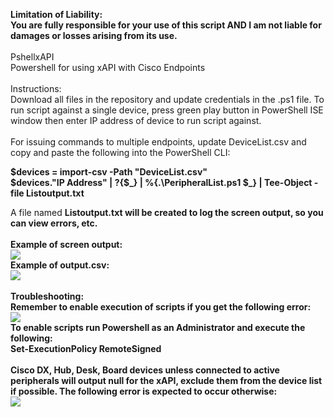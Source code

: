 <b>Limitation of Liability: <br>
You are fully responsible for your use of this script AND I am not liable for damages or losses arising from its use.<br>
<br></b>
PshellxAPI<br>
Powershell for using xAPI with Cisco Endpoints<br>
<br>
Instructions:<br>
Download all files in the repository and update credentials in the .ps1 file. To run script against a single device, press green play button in PowerShell ISE window then enter IP address of device to run script against.<br><br>
For issuing commands to multiple endpoints, update DeviceList.csv and copy and paste the following into the PowerShell CLI:<br>
<p><b>
$devices = import-csv -Path "DeviceList.csv"<br>
$devices."IP Address" | ?{$_} | %{.\PeripheralList.ps1 $_} | Tee-Object -file Listoutput.txt<br></p>
</b>
A file named <b>Listoutput.txt<b> will be created to log the screen output, so you can view errors, etc.<br>
<br>
Example of screen output:<br>
<img src="https://user-images.githubusercontent.com/85717393/226981456-186a8de8-d36f-469b-8500-9de1d250b67a.png">
<br>
Example of output.csv:<br>
<img src="https://user-images.githubusercontent.com/85717393/226969247-7d0ce7c8-e2e5-48e4-8740-6ddf9017f1c1.png">
<br><br>
Troubleshooting:<br>
Remember to enable execution of scripts if you get the following error:<br>
<img src="https://user-images.githubusercontent.com/85717393/226980273-f3e65ce0-8253-484a-9ecc-a6e18acfc2ac.png">
<br>
To enable scripts run Powershell as an Administrator and execute the following:<br>
<b>Set-ExecutionPolicy RemoteSigned</b><br>
<br>
Cisco DX, Hub, Desk, Board devices unless connected to active peripherals will output null for the xAPI, exclude them from the device list if possible. The following error is expected to occur otherwise:<br>
<img src="https://user-images.githubusercontent.com/85717393/226979775-f3ba9274-5153-4446-afee-7bcaea53a7bd.png">
